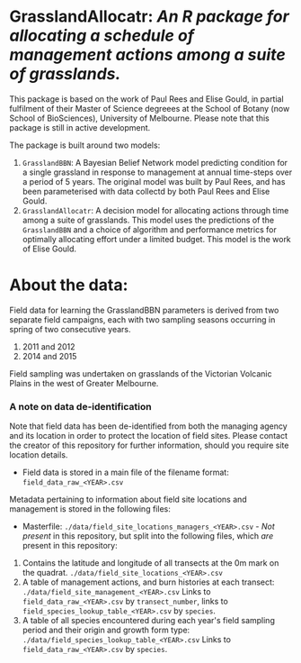 # GrasslandAllocatr: *An R package for allocating a schedule of management actions among a suite of grasslands.*

This package is based on the work of Paul Rees and Elise Gould, in partial fulfilment of their Master of Science degreees at the School of Botany (now School of BioSciences), University of Melbourne. Please note that this package is still in active development.

The package is built around two models:

1. `GrasslandBBN`: A Bayesian Belief Network model predicting condition for a single grassland in response to management at annual time-steps over a period of 5 years. The original model was built by Paul Rees, and has been parameterised with data collectd by both Paul Rees and Elise Gould.
2. `GrasslandAllocatr`: A decision model for allocating actions through time among a suite of grasslands. This model uses the predictions of the `GrasslandBBN` and a choice of algorithm and performance metrics for optimally allocating effort under a limited budget. This model is the work of Elise Gould.

# About the data:

Field data for learning the GrasslandBBN parameters is derived from two separate field campaigns, each with two sampling seasons occurring in spring of two consecutive years.

1. 2011 and 2012
2. 2014 and 2015

Field sampling was undertaken on grasslands of the Victorian Volcanic Plains in the west of Greater Melbourne.

### A note on data de-identification

Note that field data has been de-identified from both the managing agency and its location in order to protect the location of field sites. Please contact the creator of this repository for further information, should you require site location details.

- Field data is stored in a main file of the filename format: `field_data_raw_<YEAR>.csv`

Metadata pertaining to information about field site locations and management is stored in the following files:

- Masterfile: `./data/field_site_locations_managers_<YEAR>.csv` - *Not present* in this repository, but split into the following files, which *are* present in this repository:

1. Contains the latitude and longitude of all transects at the 0m mark on the quadrat. `./data/field_site_locations_<YEAR>.csv`
2. A table of management actions, and burn histories at each transect: `./data/field_site_management_<YEAR>.csv` Links to `field_data_raw_<YEAR>.csv` by `transect_number`, links to `field_species_lookup_table_<YEAR>.csv` by `species`.
3. A table of all species encountered during each year's field sampling period and their origin and growth form type: `./data/field_species_lookup_table_<YEAR>.csv` Links to `field_data_raw_<YEAR>.csv` by `species`.

